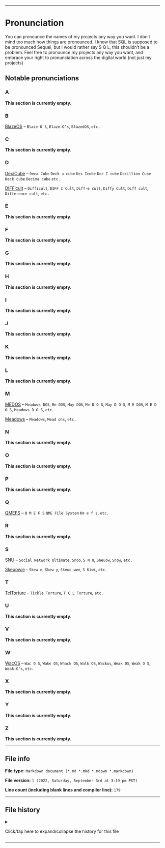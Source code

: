 
***

# Pronunciation

You can pronounce the names of my projects any way you want. I don’t mind too much how things are pronounced. I know that SQL is supposed to be pronounced Sequel, but I would rather say S Q L, this shouldn’t be a problem. Feel free to pronounce my projects any way you want, and embrace your right to pronunciation across the digital world (not just my projects)

## Notable pronunciations

### A

**This section is currently empty.**

### B

[BlazeOS](https://github.com/seanpm2001/BlazeOS/) – `Blaze O S`, `Blaze-O’s`, `BlazedOS`, `etc.`

### C

**This section is currently empty.**

### D

[DeciCube](https://github.com/seanpm2001/DeciCube/) – `Deca Cube` `Deck a cube` `Des Icube` `Dec I cube` `Decillion Cube` `Deck cube` `Decima cube` `etc.`

[DIFFicult](https://github.com/seanpm2001/DIFFicult/) – `Difficult`, `DIFF I Cult`, `Diff-e cult`, `Diffy Cult`, `Diff cult`, `Difference cult`, `etc.`

### E

**This section is currently empty.**

### F

**This section is currently empty.**

### G

**This section is currently empty.**

### H

**This section is currently empty.**

### I

**This section is currently empty.**

### J

**This section is currently empty.**

### K

**This section is currently empty.**

### L

**This section is currently empty.**

### M

[MEDOS](https://github.com/seanpm2001/MEDOS/) – `Meadows DOS`, `Me DOS`, `May DOS`, `Me D O S`, `May D O S`, `M E DOS`, `M E D O S`, `Meadows D O S`, `etc.`

[Meadows](https://github.com/seanpm2001/QMeadows) – `Meadows`, `Mead ohs`, `etc.`

### N

**This section is currently empty.**

### O

**This section is currently empty.**

### P

**This section is currently empty.**

### Q

[QMEFS](https://github.com/seanpm2001/QMEFS/) – `Q M E F S` `QME File System` `Km e f s`, `etc.`

### R

**This section is currently empty.**

### S

[SNU](https://github.com/seanpm2001/SNU/) – `Social Network Ultimate`, `Snoo`, `S N U`, `Sneuow`, `Snow`, `etc.`

[Skeuowie](https://github.com/seanpm2001/Skeuwie/) - `Skew e`, `Skew y`, `Skeuo wee`, `S Kiwi`, `etc.`

### T

[TclTorture](https://github.com/seanpm2001/TclTorture/) – `Tickle Torture`, `T C L Torture`, `etc.`

### U

**This section is currently empty.**

### V

**This section is currently empty.**

### W

[WacOS](https://github.com/seanpm2001/WacOS/) – `Wac O S`, `Wake OS`, `Whack OS`, `Walk OS`, `Wackos`, `Weak OS`, `Weak O S`, `Weak-O's`, `etc.`

### X

**This section is currently empty.**

### Y

**This section is currently empty.**

### Z

**This section is currently empty.**

***

## File info

**File type:** `Markdown document (*.md *.mkd *.mdown *.markdown)`

**File version:** `1 (2022, Saturday, September 3rd at 3:19 pm PST)`

**Line count (including blank lines and compiler line):** `179`

***

## File history

<details><summary><p>Click/tap here to expand/collapse the history for this file</p></summary>

<details><summary><p><b>Version 1 (2022, Saturday, September 3rd at 3:19 pm PST)</b></p></summary>

> Changes:

- [x] Started the file
- [x] Added the `title` section
- [x] Added the `Notable pronunciations` section
- - [x] Added the `A` subsection
- - [x] Added the `B` subsection
- - [x] Added the `C` subsection
- - [x] Added the `D` subsection
- - [x] Added the `E` subsection
- - [x] Added the `F` subsection
- - [x] Added the `G` subsection
- - [x] Added the `H` subsection
- - [x] Added the `I` subsection
- - [x] Added the `J` subsection
- - [x] Added the `K` subsection
- - [x] Added the `L` subsection
- - [x] Added the `M` subsection
- - [x] Added the `N` subsection
- - [x] Added the `O` subsection
- - [x] Added the `P` subsection
- - [x] Added the `Q` subsection
- - [x] Added the `R` subsection
- - [x] Added the `S` subsection
- - [x] Added the `T` subsection
- - [x] Added the `U` subsection
- - [x] Added the `V` subsection
- - [x] Added the `W` subsection
- - [x] Added the `X` subsection
- - [x] Added the `Y` subsection
- - [x] Added the `Z` subsection
- [x] Added the `file info` section
- [x] Added the `file history` section
- - [x] Added an entry for version 1
- [ ] No other changes in version 1

</details>

</details>

***
